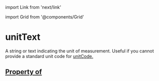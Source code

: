 import Link from 'next/link'
  
import Grid from '@components/Grid'

# unitText

A string or text indicating the unit of measurement. Useful if you cannot provide a standard unit code for
<a href='unitCode'>unitCode</Link>.

## Property of



